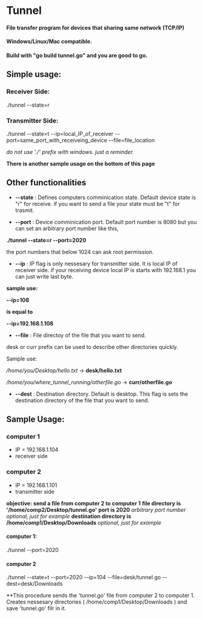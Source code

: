 # Tunnel
#### File transfer program for devices that sharing same network (TCP/IP)
#### Windows/Linux/Mac compatible.
#### Build with "go build tunnel.go" and you are good to go. 

## Simple usage:
### Receiver Side:
./tunnel --state=r
### Transmitter Side:
./tunnel --state=t --ip=local_IP_of_receiver --port=same_port_with_receiveing_device --file=file_location

*do not use './' prefix with windows. just a reminder.*

**There is another sample usage on the bottom of this page**

## Other functionalities

* **--state** : Defines computers comminication state. Default device state is "r" for receive. if you want to send a file your state must be "t" for trasmit.

* **--port** : Device comminication port. Default port number is 8080 but you can set an arbitrary port number like this,

**./tunnel --state=r --port=2020**

the port numbers that below 1024 can ask root permission.

* **--ip** : IP flag is only nessesary for transmitter side. It is local IP of receiver side. if your receiving device local IP is starts with 192.168.1 you can just write last byte.

**sample use:**

**--ip=108**

**is equal to**

**--ip=192.168.1.108**

* **--file** : File directoy of the file that you want to send.

desk or curr prefix can be used to describe other directories quickly.

Sample use:

*/home/you/Desktop/hello.txt*                  -> **desk/hello.txt**

*/home/you/where_tunnel_running/otherfile.go*  -> **curr/otherfile.go**

* **--dest** : Destination directory. Default is desktop. This flag is sets the destination directory of the file that you want to send.


## Sample Usage:

### computer 1 
* IP = 192.168.1.104
* receiver side

### computer 2
* IP = 192.168.1.101
* transmitter side

**objective: send a file from computer 2 to computer 1**
**file directory is '/home/comp2/Desktop/tunnel.go'**
**port is 2020** *arbitrary port number* *optional, just for example*
**destination directory is /home/comp1/Desktop/Downloads** *optional, just for example*

#### computer 1:
./tunnel --port=2020

#### computer 2
./tunnel --state=t --port=2020 --ip=104 --file=desk/tunnel.go --dest=desk/Downloads

**This procedure sends the 'tunnel.go' file from computer 2 to computer 1. Creates nessesary directories ( /home/comp1/Desktop/Downloads ) and save 'tunnel.go' filr in it.
